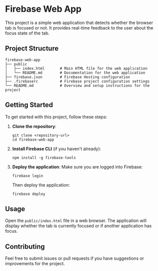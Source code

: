 # Firebase Web App

This project is a simple web application that detects whether the browser tab is focused or not. It provides real-time feedback to the user about the focus state of the tab.

## Project Structure

```
firebase-web-app
├── public
│   ├── index.html       # Main HTML file for the web application
│   └── README.md        # Documentation for the web application
├── firebase.json        # Firebase Hosting configuration
├── .firebaserc          # Firebase project configuration settings
└── README.md            # Overview and setup instructions for the project
```

## Getting Started

To get started with this project, follow these steps:

1. **Clone the repository**:
   ```
   git clone <repository-url>
   cd firebase-web-app
   ```

2. **Install Firebase CLI** (if you haven't already):
   ```
   npm install -g firebase-tools
   ```

3. **Deploy the application**:
   Make sure you are logged into Firebase:
   ```
   firebase login
   ```
   Then deploy the application:
   ```
   firebase deploy
   ```

## Usage

Open the `public/index.html` file in a web browser. The application will display whether the tab is currently focused or if another application has focus.

## Contributing

Feel free to submit issues or pull requests if you have suggestions or improvements for the project.